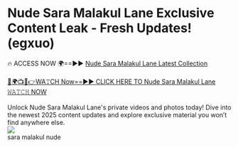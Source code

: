 # Nude Sara Malakul Lane Exclusive Content Leak - Fresh Updates! (egxuo)

🔥 ACCESS NOW 🌍==►► <a href="https://tinyurl.com/2mz8nhtm" rel="nofollow">Nude Sara Malakul Lane Latest Collection</a>
<br><br>
[🔴🌍📺📱👉WA𝚃CH Now==►► CLICK HERE TO Nude Sara Malakul Lane 𝚆𝙰𝚃𝙲𝙷 NOW](https://tinyurl.com/2mz8nhtm)
<br><br>
Unlock Nude Sara Malakul Lane's private videos and photos today! Dive into the newest 2025 content updates and explore exclusive material you won’t find anywhere else.
<br>
<a href="https://tinyurl.com/2mz8nhtm" rel="nofollow" data-target="animated-image.originalLink"><img src="https://camo.githubusercontent.com/8a4f000d20f83aca3bf7ec5f350d767afa0574a8a352519fd8cfa583a6f93a33/68747470733a2f2f692e696d6775722e636f6d2f644a486b345a712e676966" data-canonical-src="https://i.imgur.com/dJHk4Zq.gif" style="max-width: 100%; display: inline-block;" data-target="animated-image.originalImage"></a>
<br>
sara malakul nude